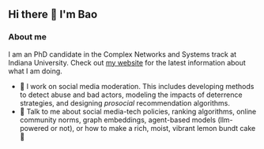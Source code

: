 ## Hi there 👋 I'm Bao

### About me
I am an PhD candidate in the Complex Networks and Systems track at Indiana University. Check out [my website](https://btrantruong.github.io/) for the latest information about what I am doing.

- 🔭 I work on social media moderation. This includes developing methods to detect abuse and bad actors, modeling the impacts of deterrence strategies, and designing *prosocial* recommendation algorithms.
- 💬 Talk to me about social media-tech policies, ranking algorithms, online community norms, graph embeddings, agent-based models (llm-powered or not), or how to make a rich, moist, vibrant lemon bundt cake 🍋            
